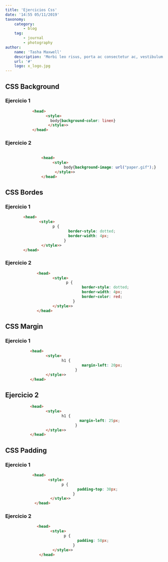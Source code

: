 ```yaml
---
title: 'Ejercicios Css'
date: '14:55 05/11/2019'
taxonomy:
    category:
        - blog
    tag:
        - journal
        - photography
author:
    name: 'Tasha Maxwell'
    description: 'Morbi leo risus, porta ac consectetur ac, vestibulum at eros. Fusce dapibus, tellus ac cursus commodo, tortor mauris condimentum nibh, ut fermentum massa justo sit amet risus.'
    url: '#'
    logo: x_logo.jpg
---
```


## CSS Background
### Ejercicio 1

```html
			<head>
                  <style>
                   	body{background-color: linen}
                   </style>>
            </head>
```

### Ejercicio 2

```html
                                            
				<head>
                     <style>
                          body{background-image: url("paper.gif");}
                      </style>>
                </head>
```                              

## CSS Bordes
### Ejercicio 1
```html                                 
        <head>
               <style>
                     p {
                            border-style: dotted;
                            border-width: 4px;
                          }
                </style>>
        </head>
```                                    
### Ejercicio 2

```html
              <head>
                     <style>
                           p {
                                  border-style: dotted;
                                  border-width: 4px;
                                  border-color: red;
                              }
                     </style>>
              </head>
```                                    
## CSS Margin
### Ejercicio 1

```html
           <head>
                  <style>
                         h1 {
                                  margin-left: 20px;
                               }
                  </style>>
           </head>
```                                    
## Ejercicio 2
```html
           <head>
                  <style>
                         h1 {
								 margin-left: 25px;
                               }
                  </style>>
           </head>
```                                    
## CSS Padding
### Ejercicio 1
```html
            <head>
                   <style>
                         p {
                                padding-top: 30px;
                              }
                    </style>>
             </head>
```                                    
### Ejercicio 2
```html
              <head>
                    <style>
                          p {
                                padding: 50px;
                              }
                     </style>>
               </head>
```